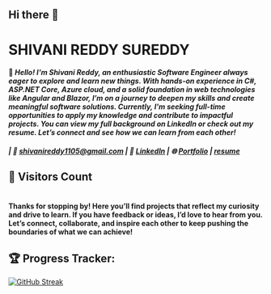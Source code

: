 ## Hi there 👋

# SHIVANI REDDY SUREDDY

#### 🚀 _**Hello!** I'm Shivani Reddy, an enthusiastic Software Engineer always eager to explore and learn new things. With hands-on experience in C#, ASP.NET Core, Azure cloud, and a solid foundation in web technologies like Angular and Blazor, I’m on a journey to deepen my skills and create meaningful software solutions. Currently, I'm seeking full-time opportunities to apply my knowledge and contribute to impactful projects. You can view my full background on LinkedIn or check out my resume. Let’s connect and see how we can learn from each other!_


##### | 📧 [shivanireddy1105@gmail.com](mailto:shivanireddy1105@gmail.com) | 🔗 [LinkedIn](https://www.linkedin.com/in/shivanisureddy/) | 🌐 [Portfolio](https://shivani1105.github.io/) | [resume]() 

## 🌟 Visitors Count

<img src="https://profile-counter.glitch.me/shivani1105/count.svg" alt="" />

#### Thanks for stopping by! Here you’ll find projects that reflect my curiosity and drive to learn. If you have feedback or ideas, I’d love to hear from you. Let’s connect, collaborate, and inspire each other to keep pushing the boundaries of what we can achieve!


## 🏆 Progress Tracker:
[![GitHub Streak](https://streak-stats.demolab.com?user=shivani1105&theme=dark&hide_border=true)](https://git.io/streak-stats)


<!--
**shivani1105/shivani1105** is a ✨ _special_ ✨ repository because its `README.md` (this file) appears on your GitHub profile.

Here are some ideas to get you started:

- 🔭 I’m currently working on ...
- 🌱 I’m currently learning ...
- 👯 I’m looking to collaborate on ...
- 🤔 I’m looking for help with ...
- 💬 Ask me about ...
- 📫 How to reach me: ...
- 😄 Pronouns: ...
- ⚡ Fun fact: ...
-->
